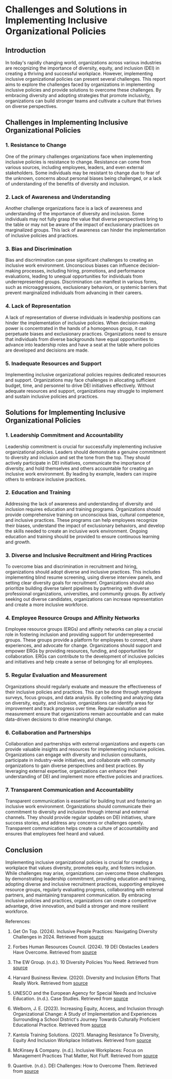 # Challenges and Solutions in Implementing Inclusive Organizational Policies

## Introduction

In today's rapidly changing world, organizations across various industries are recognizing the importance of diversity, equity, and inclusion (DEI) in creating a thriving and successful workplace. However, implementing inclusive organizational policies can present several challenges. This report aims to explore the challenges faced by organizations in implementing inclusive policies and provide solutions to overcome these challenges. By embracing diversity and adopting strategies that promote inclusivity, organizations can build stronger teams and cultivate a culture that thrives on diverse perspectives.

## Challenges in Implementing Inclusive Organizational Policies

### 1. Resistance to Change

One of the primary challenges organizations face when implementing inclusive policies is resistance to change. Resistance can come from various sources, including employees, leaders, and even external stakeholders. Some individuals may be resistant to change due to fear of the unknown, concerns about personal biases being challenged, or a lack of understanding of the benefits of diversity and inclusion.

### 2. Lack of Awareness and Understanding

Another challenge organizations face is a lack of awareness and understanding of the importance of diversity and inclusion. Some individuals may not fully grasp the value that diverse perspectives bring to the table or may not be aware of the impact of exclusionary practices on marginalized groups. This lack of awareness can hinder the implementation of inclusive policies and practices.

### 3. Bias and Discrimination

Bias and discrimination can pose significant challenges to creating an inclusive work environment. Unconscious biases can influence decision-making processes, including hiring, promotions, and performance evaluations, leading to unequal opportunities for individuals from underrepresented groups. Discrimination can manifest in various forms, such as microaggressions, exclusionary behaviors, or systemic barriers that prevent marginalized individuals from advancing in their careers.

### 4. Lack of Representation

A lack of representation of diverse individuals in leadership positions can hinder the implementation of inclusive policies. When decision-making power is concentrated in the hands of a homogenous group, it can perpetuate biases and exclusionary practices. Organizations need to ensure that individuals from diverse backgrounds have equal opportunities to advance into leadership roles and have a seat at the table where policies are developed and decisions are made.

### 5. Inadequate Resources and Support

Implementing inclusive organizational policies requires dedicated resources and support. Organizations may face challenges in allocating sufficient budget, time, and personnel to drive DEI initiatives effectively. Without adequate resources and support, organizations may struggle to implement and sustain inclusive policies and practices.

## Solutions for Implementing Inclusive Organizational Policies

### 1. Leadership Commitment and Accountability

Leadership commitment is crucial for successfully implementing inclusive organizational policies. Leaders should demonstrate a genuine commitment to diversity and inclusion and set the tone from the top. They should actively participate in DEI initiatives, communicate the importance of diversity, and hold themselves and others accountable for creating an inclusive work environment. By leading by example, leaders can inspire others to embrace inclusive practices.

### 2. Education and Training

Addressing the lack of awareness and understanding of diversity and inclusion requires education and training programs. Organizations should provide comprehensive training on unconscious bias, cultural competence, and inclusive practices. These programs can help employees recognize their biases, understand the impact of exclusionary behaviors, and develop the skills needed to create an inclusive work environment. Ongoing education and training should be provided to ensure continuous learning and growth.

### 3. Diverse and Inclusive Recruitment and Hiring Practices

To overcome bias and discrimination in recruitment and hiring, organizations should adopt diverse and inclusive practices. This includes implementing blind resume screening, using diverse interview panels, and setting clear diversity goals for recruitment. Organizations should also prioritize building diverse talent pipelines by partnering with diverse professional organizations, universities, and community groups. By actively seeking out diverse candidates, organizations can increase representation and create a more inclusive workforce.

### 4. Employee Resource Groups and Affinity Networks

Employee resource groups (ERGs) and affinity networks can play a crucial role in fostering inclusion and providing support for underrepresented groups. These groups provide a platform for employees to connect, share experiences, and advocate for change. Organizations should support and empower ERGs by providing resources, funding, and opportunities for collaboration. ERGs can contribute to the development of inclusive policies and initiatives and help create a sense of belonging for all employees.

### 5. Regular Evaluation and Measurement

Organizations should regularly evaluate and measure the effectiveness of their inclusive policies and practices. This can be done through employee surveys, focus groups, and data analysis. By collecting and analyzing data on diversity, equity, and inclusion, organizations can identify areas for improvement and track progress over time. Regular evaluation and measurement ensure that organizations remain accountable and can make data-driven decisions to drive meaningful change.

### 6. Collaboration and Partnerships

Collaboration and partnerships with external organizations and experts can provide valuable insights and resources for implementing inclusive policies. Organizations can engage with diversity and inclusion consultants, participate in industry-wide initiatives, and collaborate with community organizations to gain diverse perspectives and best practices. By leveraging external expertise, organizations can enhance their understanding of DEI and implement more effective policies and practices.

### 7. Transparent Communication and Accountability

Transparent communication is essential for building trust and fostering an inclusive work environment. Organizations should communicate their commitment to diversity and inclusion through internal and external channels. They should provide regular updates on DEI initiatives, share success stories, and address any concerns or challenges openly. Transparent communication helps create a culture of accountability and ensures that employees feel heard and valued.

## Conclusion

Implementing inclusive organizational policies is crucial for creating a workplace that values diversity, promotes equity, and fosters inclusion. While challenges may arise, organizations can overcome these challenges by demonstrating leadership commitment, providing education and training, adopting diverse and inclusive recruitment practices, supporting employee resource groups, regularly evaluating progress, collaborating with external partners, and maintaining transparent communication. By embracing inclusive policies and practices, organizations can create a competitive advantage, drive innovation, and build a stronger and more resilient workforce.

References:

1. Get On Top. (2024). Inclusive People Practices: Navigating Diversity Challenges in 2024. Retrieved from [source](https://www.getontop.com/blog/inclusive-people-practices-navigating-diversity-challenges-in-2024)

2. Forbes Human Resources Council. (2024). 19 DEI Obstacles Leaders Have Overcome. Retrieved from [source](https://www.forbes.com/sites/forbeshumanresourcescouncil/2024/03/27/19-dei-obstacles-leaders-have-overcome/)

3. The EW Group. (n.d.). 10 Diversity Policies You Need. Retrieved from [source](https://theewgroup.com/blog/10-diversity-policies-you-need/)

4. Harvard Business Review. (2020). Diversity and Inclusion Efforts That Really Work. Retrieved from [source](https://hbr.org/2020/05/diversity-and-inclusion-efforts-that-really-work)

5. UNESCO and the European Agency for Special Needs and Inclusive Education. (n.d.). Case Studies. Retrieved from [source](https://www.inclusive-education-in-action.org/case-studies)

6. Welborn, J. E. (2023). Increasing Equity, Access, and Inclusion through Organizational Change: A Study of Implementation and Experiences Surrounding a School District's Journey Towards Culturally Proficient Educational Practice. Retrieved from [source](https://files.eric.ed.gov/fulltext/EJ1234931.pdf)

7. Kantola Training Solutions. (2021). Managing Resistance To Diversity, Equity And Inclusion Workplace Initiatives. Retrieved from [source](https://www.forbes.com/sites/forbeshumanresourcescouncil/2021/10/19/managing-resistance-to-diversity-equity-and-inclusion-workplace-initiatives/)

8. McKinsey & Company. (n.d.). Inclusive Workplaces: Focus on Management Practices That Matter, Not Fluff. Retrieved from [source](https://www.mckinsey.com/capabilities/people-and-organizational-performance/our-insights/the-organization-blog/inclusive-workplaces-focus-on-management-practices-that-matter-not-fluff)

9. Quantive. (n.d.). DEI Challenges: How to Overcome Them. Retrieved from [source](https://quantive.com/resources/articles/dei-challenges)